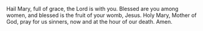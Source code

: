 Hail Mary, full of grace,
the Lord is with you.
Blessed are you among women,
and blessed is the fruit of your womb, Jesus.
Holy Mary, Mother of God,
pray for us sinners,
now and at the hour of our death.
Amen.
